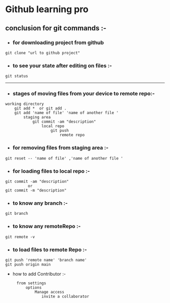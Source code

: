 # Github learning pro

## conclusion for git commands  :-

* ### for downloading project from github

``` Shell
git clone "url to github project"
```

* ### to see your state after editing on files :-

``` Shell
git status 
```

***

* ### stages of moving files from your device to remote repo:-

``` shell
working directory
    git add *  or git add .
    git add 'name of file' 'name of another file '
        staging area
            git commit -am "description"
                local repo
                    git push 
                        remote repo 
```

* ### for removing files from staging area :-

```shell
git reset -- 'name of file' ,'name of another file '
```

* ### for loading files to local repo :-

``` shell
git commit -am "description"
          or 
git commit -m "description"
```

* ### to know any branch :-

```sheel
git branch
```

* ### to know any remoteRepo :-

```sheel
git remote -v
```

* ### to load files to remote Repo :-

```sheel
git push 'remote name' 'branch name' 
git push origin main
```  

* how to add Contributor :- 

```sheel
     from settings
         options 
             Manage access
                invite a collaborator
```  
   